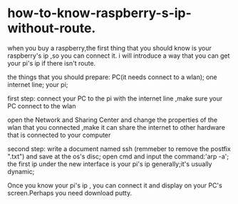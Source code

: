 # how-to-know-raspberry-s-ip-without-route.

when you buy a raspberry,the first thing that you should know is your raspberry's ip ,so you can connect it.
i will introduce a way that you can get your pi's ip if there isn't route.

the things that you should prepare:
PC(it needs connect to a wlan);
one internet line;
your pi;

first step:
connect your PC to the pi with the internet line ,make sure your PC connect to the wlan

open the Network and Sharing Center and change the properties of the wlan that you connected ,make it can share the internet to
other hardware that is connected to your computer

second step:
write a document named ssh (remmeber to remove the postfix ".txt") and save at the os's disc;
open cmd and input the command:'arp -a';
the first ip under the new interface is your pi's ip generally;it's usually dynamic;

Once you know your pi's ip , you can connect it and display on your PC's screen.Perhaps you need download putty.
